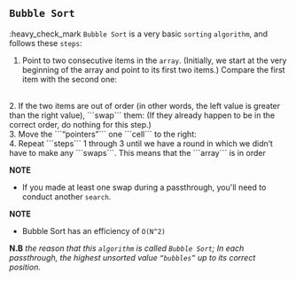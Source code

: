 
## ```Bubble Sort```

:heavy_check_mark ```Bubble Sort``` is a very basic ```sorting``` ```algorithm```, and follows these ```steps```:

1. Point to two consecutive items in the ```array```. (Initially, we start at the very
beginning of the array and point to its first two items.) Compare the first
item with the second one:
<br>
2. If the two items are out of order (in other words, the left value is greater
than the right value), ```swap``` them:
(If they already happen to be in the correct order, do nothing for this
step.)
<br>
3. Move the ```“pointers”``` one ```cell``` to the right:
<br>
4. Repeat ```steps``` 1 through 3 until we have a round in which we didn’t have to make any ```swaps```. This means that the ```array``` is in order

**NOTE**
- If you made at least one swap during a passthrough, you'll need to conduct another ```search```.

**NOTE**
- Bubble Sort has an
efficiency of ```O(N^2)```


**N.B**
_the reason that this ```algorithm``` is called ```Bubble Sort```; In each
passthrough, the highest unsorted value ```“bubbles”``` up to its correct position._